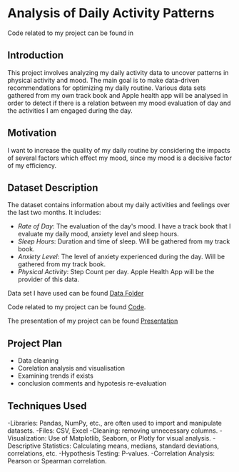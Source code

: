 # Analysis of Daily Activity Patterns


Code related to my project can be found in

## Introduction
This project involves analyzing my daily activity data to uncover patterns in physical activity and mood. The main goal is to make data-driven recommendations for optimizing my daily routine. Various data sets gathered from my own track book and Apple health app will be analysed in order to detect if there is a relation between my mood evaluation of day and the activities I am engaged during the day. 

## Motivation 
I want to increase the quality of my daily routine by considering the impacts of several factors which effect my mood, since my mood is a decisive factor of my efficiency. 

## Dataset Description
The dataset contains information about my daily activities and feelings over the last two months. It includes:

- *Rate of Day*: The evaluation of the day's mood. I have a track book that I evaluate my daily mood, anxiety level and sleep hours. 
- *Sleep Hours*: Duration and time of sleep. Will be gathered from my track book.
- *Anxiety Level*: The level of anxiety experienced during the day. Will be gathered from my track book. 
- *Physical Activity*: Step Count per day. Apple Health App will be the provider of this data.

Data set I have used can be found [Data Folder](data/)

Code related to my project can be found [Code](https://github.com/tuanadogani/Dsa210/blob/main/dsa210.ipynb).

The presentation of my project can be found [Presentatipn](https://www.canva.com/design/DAGbqd0BruI/E5x9SSVlL2aOTK5aPX2AQw/edit?utm_content=DAGbqd0BruI&utm_campaign=designshare&utm_medium=link2&utm_source=sharebutton)


  ## Project Plan

  - Data cleaning
  - Corelation analysis and visualisation
  - Examining trends if exists
  - conclusion comments and hypotesis re-evaluation

## Techniques Used

-Libraries: Pandas, NumPy, etc., are often used to import and manipulate datasets.
-Files: CSV, Excel
-Cleaning: removing unnecessary columns.
-Visualization: Use of Matplotlib, Seaborn, or Plotly for visual analysis.
-Descriptive Statistics: Calculating means, medians, standard deviations, correlations, etc.
-Hypothesis Testing: P-values.
-Correlation Analysis: Pearson or Spearman correlation.



 
